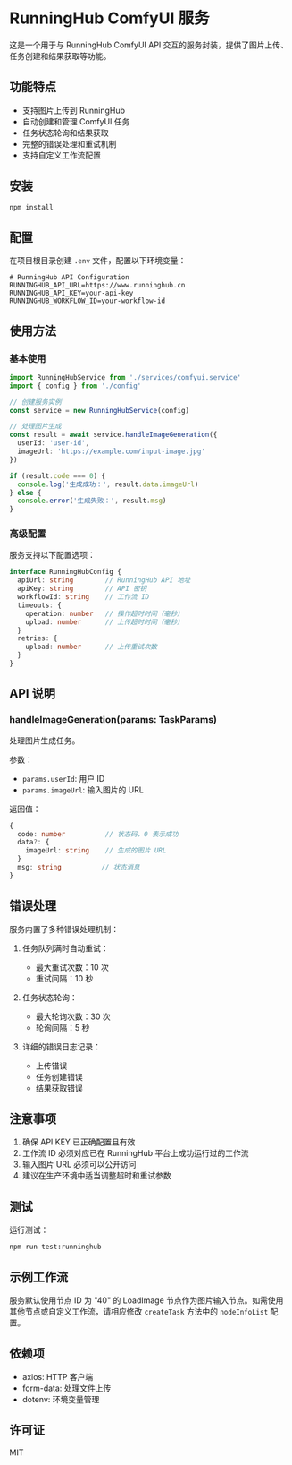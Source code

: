 # RunningHub ComfyUI 服务

这是一个用于与 RunningHub ComfyUI API 交互的服务封装，提供了图片上传、任务创建和结果获取等功能。

## 功能特点

- 支持图片上传到 RunningHub
- 自动创建和管理 ComfyUI 任务
- 任务状态轮询和结果获取
- 完整的错误处理和重试机制
- 支持自定义工作流配置

## 安装

```bash
npm install
```

## 配置

在项目根目录创建 `.env` 文件，配置以下环境变量：

```env
# RunningHub API Configuration
RUNNINGHUB_API_URL=https://www.runninghub.cn
RUNNINGHUB_API_KEY=your-api-key
RUNNINGHUB_WORKFLOW_ID=your-workflow-id
```

## 使用方法

### 基本使用

```typescript
import RunningHubService from './services/comfyui.service'
import { config } from './config'

// 创建服务实例
const service = new RunningHubService(config)

// 处理图片生成
const result = await service.handleImageGeneration({
  userId: 'user-id',
  imageUrl: 'https://example.com/input-image.jpg'
})

if (result.code === 0) {
  console.log('生成成功：', result.data.imageUrl)
} else {
  console.error('生成失败：', result.msg)
}
```

### 高级配置

服务支持以下配置选项：

```typescript
interface RunningHubConfig {
  apiUrl: string        // RunningHub API 地址
  apiKey: string        // API 密钥
  workflowId: string    // 工作流 ID
  timeouts: {
    operation: number   // 操作超时时间（毫秒）
    upload: number      // 上传超时时间（毫秒）
  }
  retries: {
    upload: number      // 上传重试次数
  }
}
```

## API 说明

### handleImageGeneration(params: TaskParams)

处理图片生成任务。

参数：
- `params.userId`: 用户 ID
- `params.imageUrl`: 输入图片的 URL

返回值：
```typescript
{
  code: number          // 状态码，0 表示成功
  data?: {
    imageUrl: string    // 生成的图片 URL
  }
  msg: string          // 状态消息
}
```

## 错误处理

服务内置了多种错误处理机制：

1. 任务队列满时自动重试：
   - 最大重试次数：10 次
   - 重试间隔：10 秒

2. 任务状态轮询：
   - 最大轮询次数：30 次
   - 轮询间隔：5 秒

3. 详细的错误日志记录：
   - 上传错误
   - 任务创建错误
   - 结果获取错误

## 注意事项

1. 确保 API KEY 已正确配置且有效
2. 工作流 ID 必须对应已在 RunningHub 平台上成功运行过的工作流
3. 输入图片 URL 必须可以公开访问
4. 建议在生产环境中适当调整超时和重试参数

## 测试

运行测试：

```bash
npm run test:runninghub
```

## 示例工作流

服务默认使用节点 ID 为 "40" 的 LoadImage 节点作为图片输入节点。如需使用其他节点或自定义工作流，请相应修改 `createTask` 方法中的 `nodeInfoList` 配置。

## 依赖项

- axios: HTTP 客户端
- form-data: 处理文件上传
- dotenv: 环境变量管理

## 许可证

MIT 